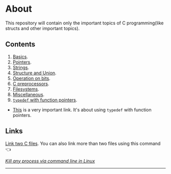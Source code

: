 # About

This repository will contain only the important topics of C programming(like structs and other important topics).

## Contents

1. [Basics](https://github.com/C0DER11101/CPrograms/tree/CProgramming/Basics).
2. [Pointers](https://github.com/C0DER11101/CPrograms/tree/CProgramming/Pointers).
3. [Strings](https://github.com/C0DER11101/CPrograms/tree/CProgramming/Strings).
4. [Structure and Union](https://github.com/C0DER11101/CPrograms/tree/CProgramming/StructAndUnion).
5. [Operation on bits](https://github.com/C0DER11101/CPrograms/tree/CProgramming/OpOnBits).
6. [C preprocessors](https://github.com/C0DER11101/CPrograms/tree/CProgramming/CPreprocessors).
7. [Filesystems](https://github.com/C0DER11101/CPrograms/tree/CProgramming/FileSystems).
8. [Miscellaneous](https://github.com/C0DER11101/CPrograms/tree/CProgramming/Miscellaneous).
9. [`typedef` with function pointers](https://github.com/C0DER11101/CPrograms/tree/CProgramming/TypedefWithFunctionPointers).

* [This](https://www.c-programming-simple-steps.com/typedef-in-c.html) is a very important link. It's about using `typedef` with function pointers.

## Links
[Link two C files](https://randerson112358.medium.com/link-c-programs-7282712fca1f). You can also link more than two files using this command :point_left:

_[Kill any process via command line in Linux](https://www.linuxfoundation.org/blog/blog/classic-sysadmin-how-to-kill-a-process-from-the-command-line)_


---
